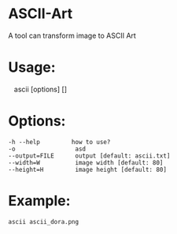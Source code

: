 # ASCII-Art
A tool can transform image to ASCII Art

# Usage:
    ascii [options] <inputfile> [<outputfile>]

# Options:
    -h --help         how to use?
    -o                 asd
    --output=FILE      output [default: ascii.txt]
    --width=W          image width [default: 80]
    --height=H         image height [default: 80]

# Example:
    ascii ascii_dora.png
